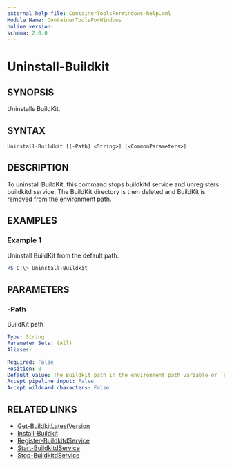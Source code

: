 ```yaml
---
external help file: ContainerToolsForWindows-help.xml
Module Name: ContainerToolsForWindows
online version:
schema: 2.0.0
---
```


# Uninstall-Buildkit

## SYNOPSIS

Uninstalls BuildKit.

## SYNTAX

```
Uninstall-Buildkit [[-Path] <String>] [<CommonParameters>]
```

## DESCRIPTION

To uninstall BuildKit, this command stops buildkitd service and unregisters buildkitd service. The BuildKit directory is then deleted and BuildKit is removed from the environment path.

## EXAMPLES

### Example 1

Uninstall BuildKit from the default path.

```powershell
PS C:\> Uninstall-Buildkit
```

## PARAMETERS

### -Path

BuildKit path

```yaml
Type: String
Parameter Sets: (All)
Aliases:

Required: False
Position: 0
Default value: The Buildkit path in the environment path variable or `$Env:ProgramFiles\Buildkit`
Accept pipeline input: False
Accept wildcard characters: False
```

## RELATED LINKS

- [Get-BuildkitLatestVersion](Get-BuildkitLatestVersion.md)
- [Install-Buildkit](Install-Buildkit.md)
- [Register-BuildkitdService](Register-BuildkitdService.md)
- [Start-BuildkitdService](Start-BuildkitdService.md)
- [Stop-BuildkitdService](Stop-BuildkitdService.md)
